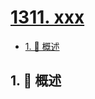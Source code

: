 # [1311. xxx](https://github.com/Tdahuyou/TNotes.leetcode/tree/main/notes/1311.%20xxx)

<!-- region:toc -->

- [1. 📝 概述](#1--概述)

<!-- endregion:toc -->

## 1. 📝 概述
